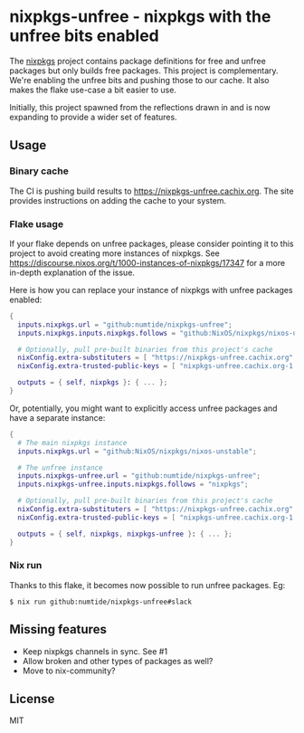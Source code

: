 # nixpkgs-unfree - nixpkgs with the unfree bits enabled

The [nixpkgs](https://github.com/NixOS/nixpkgs) project contains package
definitions for free and unfree packages but only builds free packages. This
project is complementary. We're enabling the unfree bits and pushing those to
our cache.  It also makes the flake use-case a bit easier to use.

Initially, this project spawned from the reflections drawn in and is now
expanding to provide a wider set of features.

## Usage

### Binary cache

The CI is pushing build results to <https://nixpkgs-unfree.cachix.org>. The
site provides instructions on adding the cache to your system.

### Flake usage

If your flake depends on unfree packages, please consider pointing it to this
project to avoid creating more instances of nixpkgs. See
<https://discourse.nixos.org/t/1000-instances-of-nixpkgs/17347> for a more
in-depth explanation of the issue.

Here is how you can replace your instance of nixpkgs with unfree packages
enabled:

```nix
{
  inputs.nixpkgs.url = "github:numtide/nixpkgs-unfree";
  inputs.nixpkgs.inputs.nixpkgs.follows = "github:NixOS/nixpkgs/nixos-unstable";

  # Optionally, pull pre-built binaries from this project's cache
  nixConfig.extra-substituters = [ "https://nixpkgs-unfree.cachix.org" ];
  nixConfig.extra-trusted-public-keys = [ "nixpkgs-unfree.cachix.org-1:hqvoInulhbV4nJ9yJOEr+4wxhDV4xq2d1DK7S6Nj6rs=" ];

  outputs = { self, nixpkgs }: { ... };
}
```

Or, potentially, you might want to explicitly access unfree packages and have
a separate instance:

```nix
{
  # The main nixpkgs instance
  inputs.nixpkgs.url = "github:NixOS/nixpkgs/nixos-unstable";

  # The unfree instance
  inputs.nixpkgs-unfree.url = "github:numtide/nixpkgs-unfree";
  inputs.nixpkgs-unfree.inputs.nixpkgs.follows = "nixpkgs";

  # Optionally, pull pre-built binaries from this project's cache
  nixConfig.extra-substituters = [ "https://nixpkgs-unfree.cachix.org" ];
  nixConfig.extra-trusted-public-keys = [ "nixpkgs-unfree.cachix.org-1:hqvoInulhbV4nJ9yJOEr+4wxhDV4xq2d1DK7S6Nj6rs=" ];

  outputs = { self, nixpkgs, nixpkgs-unfree }: { ... };
}
```

### Nix run

Thanks to this flake, it becomes now possible to run unfree packages. Eg:

```console
$ nix run github:numtide/nixpkgs-unfree#slack
```

## Missing features

* Keep nixpkgs channels in sync. See #1
* Allow broken and other types of packages as well?
* Move to nix-community?

## License

MIT
